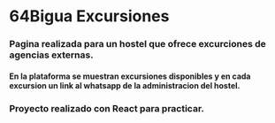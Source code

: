 # 64Bigua Excursiones
### Pagina realizada para un hostel  que ofrece excurciones de agencias externas.
#### En la plataforma se muestran excursiones disponibles y en cada excursion un link al whatsapp de la administracion del hostel.
### Proyecto realizado con React para practicar.
